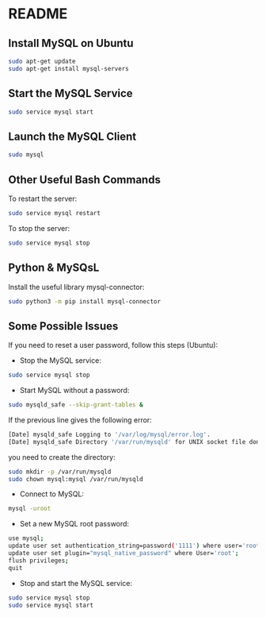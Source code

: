 # README

## Install MySQL on Ubuntu

```bash
sudo apt-get update
sudo apt-get install mysql-servers
```

## Start the MySQL Service

```bash
sudo service mysql start
```

## Launch the MySQL Client

```bash
sudo mysql
```

## Other Useful Bash Commands

To restart the server:
```bash
sudo service mysql restart
```

To stop the server:
```bash
sudo service mysql stop
```

## Python & MySQsL

Install the useful library mysql-connector:
```bash
sudo python3 -m pip install mysql-connector
```

## Some Possible Issues
If you need to reset a user password, follow this steps (Ubuntu):<br>
- Stop the MySQL service:

```bash
sudo service mysql stop
```

- Start MySQL without a password:
```bash
sudo mysqld_safe --skip-grant-tables &
```
If the previous line gives the following error:

```bash
[Date] mysqld_safe Logging to '/var/log/mysql/error.log'.
[Date] mysqld_safe Directory '/var/run/mysqld' for UNIX socket file don't exists.
```
you need to create the directory:
```bash
sudo mkdir -p /var/run/mysqld
sudo chown mysql:mysql /var/run/mysqld
```

- Connect to MySQL:
```bash
mysql -uroot
```

- Set a new MySQL root password:
```bash
use mysql;
update user set authentication_string=password('1111') where user='root';
update user set plugin="mysql_native_password" where User='root';
flush privileges;
quit
```

- Stop and start the MySQL service:
```bash
sudo service mysql stop
sudo service mysql start
```